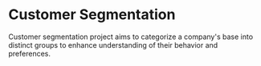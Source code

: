 
# Customer Segmentation

Customer segmentation project aims to categorize a company's base into distinct groups to enhance understanding of their behavior and preferences.

